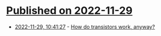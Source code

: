 # [Published on 2022-11-29](index.md)

* [2022-11-29, 10:41:27](https://news.ycombinator.com/item?id=33785904) - [How do transistors work, anyway?](https://lcamtuf.substack.com/p/how-do-transistors-work-anyway)
